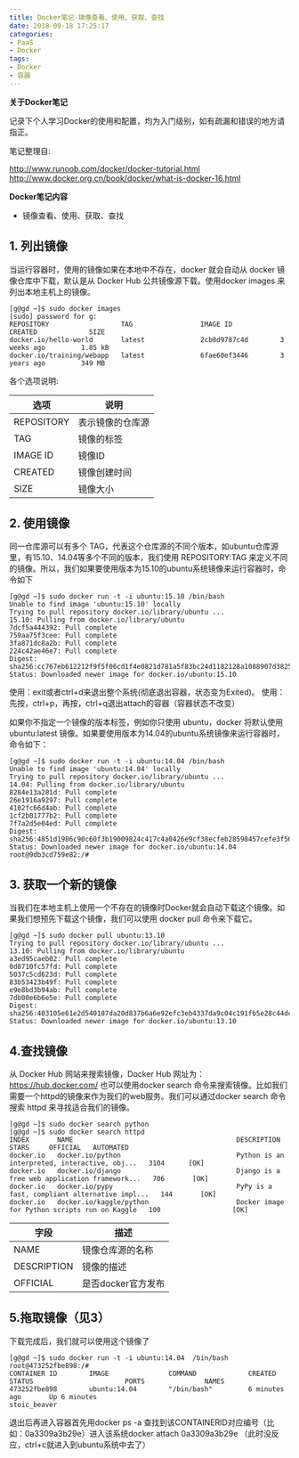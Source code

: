 ```yaml
---
title: Docker笔记-镜像查看、使用、获取、查找
date: 2018-09-18 17:25:17
categories: 
- PaaS
- Docker
tags: 
- Docker
- 容器
---
```


**关于Docker笔记**

记录下个人学习Docker的使用和配置，均为入门级别，如有疏漏和错误的地方请指正。

笔记整理自:

http://www.runoob.com/docker/docker-tutorial.html
http://www.docker.org.cn/book/docker/what-is-docker-16.html

**Docker笔记内容**
- 镜像查看、使用、获取、查找

    
<!--more-->


## 1. 列出镜像
当运行容器时，使用的镜像如果在本地中不存在，docker 就会自动从 docker 镜像仓库中下载，默认是从 Docker Hub 公共镜像源下载。使用docker images 来列出本地主机上的镜像。
    
    [g@gd ~]$ sudo docker images
    [sudo] password for g: 
    REPOSITORY                  TAG                 IMAGE ID            CREATED             SIZE
    docker.io/hello-world       latest              2cb0d9787c4d        3 weeks ago         1.85 kB
    docker.io/training/webapp   latest              6fae60ef3446        3 years ago         349 MB
各个选项说明:

|选项|说明|
|----|----|
|REPOSITORY|表示镜像的仓库源|
|TAG|镜像的标签|
|IMAGE ID|镜像ID|
|CREATED|镜像创建时间|
|SIZE|镜像大小|
## 2. 使用镜像
同一仓库源可以有多个 TAG，代表这个仓库源的不同个版本，如ubuntu仓库源里，有15.10、14.04等多个不同的版本，我们使用 REPOSITORY:TAG 来定义不同的镜像。所以，我们如果要使用版本为15.10的ubuntu系统镜像来运行容器时，命令如下

    [g@gd ~]$ sudo docker run -t -i ubuntu:15.10 /bin/bash
    Unable to find image 'ubuntu:15.10' locally
    Trying to pull repository docker.io/library/ubuntu ... 
    15.10: Pulling from docker.io/library/ubuntu
    7dcf5a444392: Pull complete 
    759aa75f3cee: Pull complete 
    3fa871dc8a2b: Pull complete 
    224c42ae46e7: Pull complete 
    Digest: sha256:cc767eb612212f9f5f06cd1f4e0821d781a5f83bc24d1182128a1088907d3825
    Status: Downloaded newer image for docker.io/ubuntu:15.10
使用：exit或者ctrl+d来退出整个系统(彻底退出容器，状态变为Exited)。
使用：先按，ctrl+p，再按，ctrl+q退出attach的容器（容器状态不改变）

如果你不指定一个镜像的版本标签，例如你只使用 ubuntu，docker 将默认使用 ubuntu:latest 镜像。如果要使用版本为14.04的ubuntu系统镜像来运行容器时，命令如下：

    [g@gd ~]$ sudo docker run -t -i ubuntu:14.04 /bin/bash
    Unable to find image 'ubuntu:14.04' locally
    Trying to pull repository docker.io/library/ubuntu ... 
    14.04: Pulling from docker.io/library/ubuntu
    8284e13a281d: Pull complete 
    26e1916a9297: Pull complete 
    4102fc66d4ab: Pull complete 
    1cf2b01777b2: Pull complete 
    7f7a2d5e04ed: Pull complete 
    Digest: sha256:4851d1986c90c60f3b19009824c417c4a0426e9cf38ecfeb28598457cefe3f56
    Status: Downloaded newer image for docker.io/ubuntu:14.04
    root@9db3cd759e82:/#    
## 3. 获取一个新的镜像
当我们在本地主机上使用一个不存在的镜像时Docker就会自动下载这个镜像。如果我们想预先下载这个镜像，我们可以使用 docker pull 命令来下载它。

    [g@gd ~]$ sudo docker pull ubuntu:13.10
    Trying to pull repository docker.io/library/ubuntu ... 
    13.10: Pulling from docker.io/library/ubuntu
    a3ed95caeb02: Pull complete 
    0d8710fc57fd: Pull complete 
    5037c5cd623d: Pull complete 
    83b53423b49f: Pull complete 
    e9e8bd3b94ab: Pull complete 
    7db00e6b6e5e: Pull complete 
    Digest: sha256:403105e61e2d540187da20d837b6a6e92efc3eb4337da9c04c191fb5e28c44dc
    Status: Downloaded newer image for docker.io/ubuntu:13.10
## 4.查找镜像
从 Docker Hub 网站来搜索镜像，Docker Hub 网址为：https://hub.docker.com/ 也可以使用docker search 命令来搜索镜像。比如我们需要一个httpd的镜像来作为我们的web服务。我们可以通过docker search 命令搜索 httpd 来寻找适合我们的镜像。

    [g@gd ~]$ sudo docker search python
    [g@gd ~]$ sudo docker search httpd
    INDEX       NAME                                         DESCRIPTION                                     STARS     OFFICIAL   AUTOMATED
    docker.io   docker.io/python                             Python is an interpreted, interactive, obj...   3104      [OK]       
    docker.io   docker.io/django                             Django is a free web application framework...   706       [OK]       
    docker.io   docker.io/pypy                               PyPy is a fast, compliant alternative impl...   144       [OK]       
    docker.io   docker.io/kaggle/python                      Docker image for Python scripts run on Kaggle   100                  [OK]

|字段|描述|
|----|----|
|NAME|镜像仓库源的名称|
|DESCRIPTION|镜像的描述|
|OFFICIAL|是否docker官方发布|

## 5.拖取镜像（见3）
下载完成后，我们就可以使用这个镜像了

    [g@gd ~]$ sudo docker run -t -i ubuntu:14.04  /bin/bash
    root@473252fbe898:/# 
    CONTAINER ID        IMAGE               COMMAND             CREATED             STATUS                       PORTS               NAMES
    473252fbe898        ubuntu:14.04        "/bin/bash"         6 minutes ago       Up 6 minutes                                     stoic_beaver
退出后再进入容器首先用docker ps -a 查找到该CONTAINERID对应编号（比如：0a3309a3b29e）进入该系统docker attach 0a3309a3b29e （此时没反应，ctrl+c就进入到ubuntu系统中去了）

